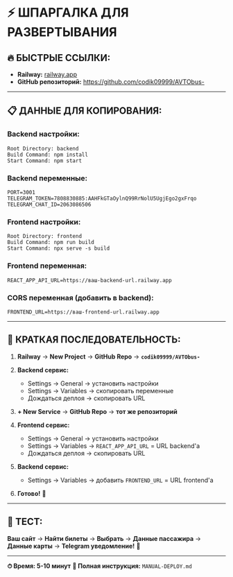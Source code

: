 # ⚡ ШПАРГАЛКА ДЛЯ РАЗВЕРТЫВАНИЯ

## 🔥 **БЫСТРЫЕ ССЫЛКИ:**
- **Railway:** [railway.app](https://railway.app)
- **GitHub репозиторий:** https://github.com/codik09999/AVTObus-

---

## 📋 **ДАННЫЕ ДЛЯ КОПИРОВАНИЯ:**

### **Backend настройки:**
```
Root Directory: backend
Build Command: npm install
Start Command: npm start
```

### **Backend переменные:**
```
PORT=3001
TELEGRAM_TOKEN=7808830885:AAHFkGTaOylnQ99RrNolU5UgjEgo2gxFrqo
TELEGRAM_CHAT_ID=2063086506
```

### **Frontend настройки:**
```
Root Directory: frontend
Build Command: npm run build
Start Command: npx serve -s build
```

### **Frontend переменная:**
```
REACT_APP_API_URL=https://ваш-backend-url.railway.app
```

### **CORS переменная (добавить в backend):**
```
FRONTEND_URL=https://ваш-frontend-url.railway.app
```

---

## 🚀 **КРАТКАЯ ПОСЛЕДОВАТЕЛЬНОСТЬ:**

1. **Railway** → **New Project** → **GitHub Repo** → **`codik09999/AVTObus-`**

2. **Backend сервис:**
   - Settings → General → установить настройки
   - Settings → Variables → скопировать переменные
   - Дождаться деплоя → скопировать URL

3. **+ New Service** → **GitHub Repo** → **тот же репозиторий**

4. **Frontend сервис:**
   - Settings → General → установить настройки  
   - Settings → Variables → `REACT_APP_API_URL` = URL backend'а
   - Дождаться деплоя → скопировать URL

5. **Backend сервис:**
   - Settings → Variables → добавить `FRONTEND_URL` = URL frontend'а

6. **Готово!** 🎉

---

## 🧪 **ТЕСТ:**

**Ваш сайт** → **Найти билеты** → **Выбрать** → **Данные пассажира** → **Данные карты** → **Telegram уведомление!** 📱

---

**⏱ Время: 5-10 минут**
**📝 Полная инструкция:** `MANUAL-DEPLOY.md`